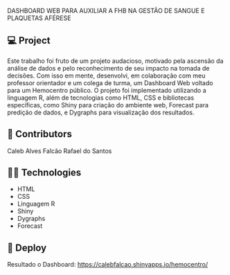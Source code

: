 DASHBOARD WEB PARA AUXILIAR A FHB NA GESTÃO DE SANGUE E PLAQUETAS AFÉRESE

## 💻 Project

Este trabalho foi fruto de um projeto audacioso, motivado pela ascensão da análise de dados e pelo reconhecimento de seu impacto na tomada de decisões. Com isso em mente, desenvolvi, em colaboração com meu professor orientador e um colega de turma, um Dashboard Web voltado para um Hemocentro público. O projeto foi implementado utilizando a linguagem R, além de tecnologias como HTML, CSS e bibliotecas específicas, como Shiny para criação do ambiente web, Forecast para predição de dados, e Dygraphs para visualização dos resultados.

## :lantern: Contributors

Caleb Alves Falcão 
Rafael do Santos

## 👨‍💻 Technologies

- HTML
- CSS
- Linguagem R
- Shiny
- Dygraphs
- Forecast

## 🔮 Deploy

Resultado o Dashboard: https://calebfalcao.shinyapps.io/hemocentro/

